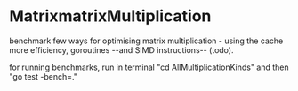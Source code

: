 # MatrixmatrixMultiplication
benchmark few ways for optimising matrix multiplication - using the cache more efficiency, goroutines --and SIMD instructions-- (todo).

for running benchmarks, run in terminal "cd AllMultiplicationKinds" and then "go test -bench=."
